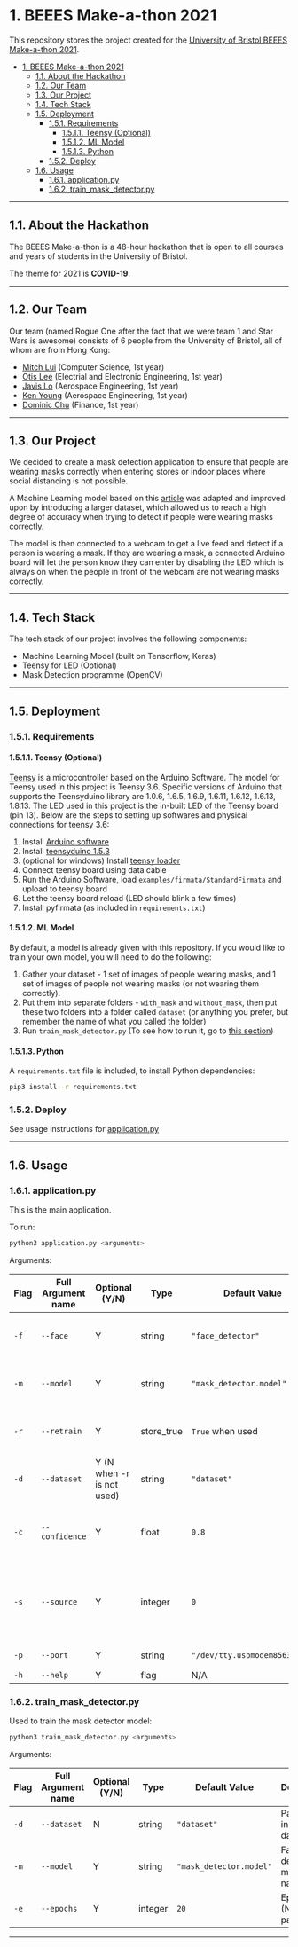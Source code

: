 # 1. BEEES Make-a-thon 2021

This repository stores the project created for the [University of Bristol BEEES Make-a-thon 2021][1].

- [1. BEEES Make-a-thon 2021](#1-beees-make-a-thon-2021)
  - [1.1. About the Hackathon](#11-about-the-hackathon)
  - [1.2. Our Team](#12-our-team)
  - [1.3. Our Project](#13-our-project)
  - [1.4. Tech Stack](#14-tech-stack)
  - [1.5. Deployment](#15-deployment)
    - [1.5.1. Requirements](#151-requirements)
      - [1.5.1.1. Teensy (Optional)](#1511-teensy-optional)
      - [1.5.1.2. ML Model](#1512-ml-model)
      - [1.5.1.3. Python](#1513-python)
    - [1.5.2. Deploy](#152-deploy)
  - [1.6. Usage](#16-usage)
    - [1.6.1. application.py](#161-applicationpy)
    - [1.6.2. train_mask_detector.py](#162-train_mask_detectorpy)

---
## 1.1. About the Hackathon

The BEEES Make-a-thon is a 48-hour hackathon that is open to all courses and years of students in the University of Bristol. 

The theme for 2021 is **COVID-19**.

---

## 1.2. Our Team

Our team (named Rogue One after the fact that we were team 1 and Star Wars is awesome) consists of 6 people from the University of Bristol, all of whom are from Hong Kong:

- [Mitch Lui][2] (Computer Science, 1st year)
- [Otis Lee][3] (Electrial and Electronic Engineering, 1st year)
- [Javis Lo][4] (Aerospace Engineering, 1st year)
- [Ken Young][5] (Aerospace Engineering, 1st year)
- [Dominic Chu][6] (Finance, 1st year)

---

## 1.3. Our Project

We decided to create a mask detection application to ensure that people are wearing masks correctly when entering stores or indoor places where social distancing is not possible.

A Machine Learning model based on this [article][7] was adapted and improved upon by introducing a larger dataset, which allowed us to reach a high degree of accuracy when trying to detect if people were wearing masks correctly.

The model is then connected to a webcam to get a live feed and detect if a person is wearing a mask. If they are wearing a mask, a connected Arduino board will let the person know they can enter by disabling the LED which is always on when the people in front of the webcam are not wearing masks correctly.

---

## 1.4. Tech Stack

The tech stack of our project involves the following components:

- Machine Learning Model (built on Tensorflow, Keras)
- Teensy for LED (Optional)
- Mask Detection programme (OpenCV)

---

## 1.5. Deployment

### 1.5.1. Requirements

#### 1.5.1.1. Teensy (Optional)

[Teensy][8] is a microcontroller based on the Arduino Software. The model for Teensy used in this project is Teensy 3.6. Specific versions of Arduino that supports the Teensyduino library are 1.0.6, 1.6.5, 1.6.9, 1.6.11, 1.6.12, 1.6.13, 1.8.13. The LED used in this project is the in-built LED of the Teensy board (pin 13). Below are the steps to setting up softwares and physical connections for teensy 3.6:

1. Install [Arduino software][9] 
2. Install [teensyduino 1.5.3][10]
3. (optional for windows) Install [teensy loader][11]
4. Connect teensy board using data cable
5. Run the Arduino Software, load `examples/firmata/StandardFirmata` and upload to teensy board
6. Let the teensy board reload (LED should blink a few times)
7. Install pyfirmata (as included in `requirements.txt`)

#### 1.5.1.2. ML Model

By default, a model is already given with this repository. If you would like to train your own model, you will need to do the following:

1. Gather your dataset - 1 set of images of people wearing masks, and 1 set of images of people not wearing masks (or not wearing them correctly).
2. Put them into separate folders - `with_mask` and `without_mask`, then put these two folders into a folder called `dataset` (or anything you prefer, but remember the name of what you called the folder)
3. Run `train_mask_detector.py` (To see how to run it, go to [this section](#162-train_mask_detectorpy))

#### 1.5.1.3. Python

A `requirements.txt` file is included, to install Python dependencies:

```sh
pip3 install -r requirements.txt
```

### 1.5.2. Deploy

See usage instructions for [application.py](#161-applicationpy)

---

## 1.6. Usage

### 1.6.1. application.py

This is the main application.

To run:

```sh
python3 application.py <arguments>
```

Arguments:

| Flag | Full Argument name    | Optional (Y/N)           | Type       | Default Value                | Description                                                           |
| ---- | --------------------- | ------------------------ | ---------- | ---------------------------- | --------------------------------------------------------------------- |
| `-f` | `--face`              | Y                        | string     | `"face_detector"`            | Path to face detector model directory                                 |
| `-m` | `--model`             | Y                        | string     | `"mask_detector.model"`      | Face mask detector model name                                         |
| `-r` | `--retrain`           | Y                        | store_true | `True` when used             | Retrain machine learning model                                        |
| `-d` | `--dataset`           | Y (N when -r is not used)| string     | `"dataset"`                  | Path to input dataset                                                 |
| `-c` | `--confidence`        | Y                        | float      | `0.8`                        | Minimum confidence level for mask model                               |
| `-s` | `--source`            | Y                        | integer    | `0`                          | Webcam source (0 for built-in, 1 or more for external cams if any)    |  
| `-p` | `--port`              | Y                        | string     | `"/dev/tty.usbmodem85635301"`| Port for Teensy                                                       |
| `-h` | `--help`              | Y                        | flag       | N/A                          | Help                                                                  |


### 1.6.2. train_mask_detector.py

Used to train the mask detector model:

```sh
python3 train_mask_detector.py <arguments>
```

Arguments:

| Flag | Full Argument name    | Optional (Y/N)           | Type       | Default Value                | Description                                                           |
| ---- | --------------------- | ------------------------ | ---------- | ---------------------------- | --------------------------------------------------------------------- |
| `-d` | `--dataset`           | N                        | string     | `"dataset"`                  | Path to input dataset                                                 |
| `-m` | `--model`             | Y                        | string     | `"mask_detector.model"`      | Face mask detector model name                                         |
| `-e` | `--epochs`            | Y                        | integer    | `20`                         | Epochs (Number of passes)                                             |

---

[1]: https://www.beees.co.uk/make-a-thon-2021-announcement/
[2]: https://www.linkedin.com/in/mitchlui/
[3]: https://www.linkedin.com/in/otis-lee-9154a91ba/
[4]: https://www.linkedin.com/in/yat-chung-javis-lo-807611200/
[5]: https://www.linkedin.com/in/ken-y-6b6379142/
[6]: https://www.linkedin.com/in/dominic-chu-544966178/
[7]: https://www.pyimagesearch.com/2020/05/04/covid-19-face-mask-detector-with-opencv-keras-tensorflow-and-deep-learning/
[8]: https://www.pjrc.com/teensy/
[9]: https://www.arduino.cc/en/software
[10]: https://www.pjrc.com/teensy/td_download.html
[11]: https://www.pjrc.com/teensy/loader.html